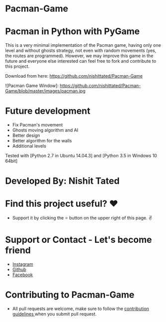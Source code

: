 # Pacman-Game

# Pacman in Python with PyGame
This is a very minimal implementation of the Pacman game, having only one level and without ghosts strategy, not even with random movements (yes, the routes are programmed). However, we may improve this game in the future and everyone else interested can feel free to fork and contribute to this project.

Download from here: https://github.com/nishittated/Pacman-Game

![Pacman Game Window]: https://github.com/nishittated/Pacman-Game/blob/master/images/pacman.jpg

# Future development
* Fix Pacman's movement
* Ghosts moving algorithm and AI
* Better design
* Better algorithm for the walls
* Additional levels

Tested with [Python 2.7 in Ubuntu 14.04.3] and [Python 3.5 in Windows 10 64bit]

# Developed By:  Nishit Tated

# Find this project useful? ❤️
* Support it by clicking the ⭐️ button on the upper right of this page. ✌️

# Support or Contact - Let's become friend
* <a href="https://www.instagram.com/nishit.tated/">Instagram</a>
* <a href="https://www.github.com/nishittated/">Github</a>
* <a href="https://www.facebook.com/nishit.tated/">Facebook</a>

# Contributing to Pacman-Game
* All pull requests are welcome, make sure to follow the <a href="https://github.com/nishittated/Pacman-Game/blob/master/CONTRIBUTNG.MD">contribution guidelines </a>when you submit pull request.
